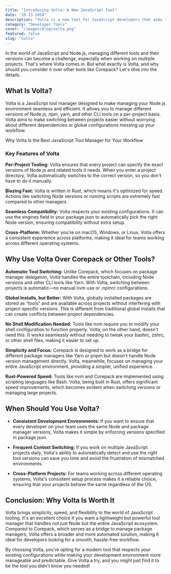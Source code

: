 ```yaml
---
title: "Introducing Volta: A New JavaScript Tool"
date: "10-13-2024"
description: "Volta is a new tool for JavaScript developers that aims to make managing JavaScript projects easier. In this post, we'll take a look at what Volta is, how it works, and how you can get started using it in your own projects."
category: "Developer Tools"
cover: "/images/blog/volta.png"
featured: false
slug: "volta"
---
```



In the world of JavaScript and Node.js, managing different tools and their versions can become a challenge, especially when working on multiple projects. That's where Volta comes in. But what exactly is Volta, and why should you consider it over other tools like Corepack? Let's dive into the details.

## What Is Volta?

Volta is a JavaScript tool manager designed to make managing your Node.js environment seamless and efficient. It allows you to manage different versions of Node.js, npm, yarn, and other CLI tools on a per-project basis. Volta aims to make switching between projects easier without worrying about different dependencies or global configurations messing up your workflow.

Why Volta Is the Best JavaScript Tool Manager for Your Workflow

### Key Features of Volta

**Per-Project Tooling:** Volta ensures that every project can specify the exact versions of Node.js and related tools it needs. When you enter a project directory, Volta automatically switches to the correct version, so you don't have to do it manually.

**Blazing Fast:** Volta is written in Rust, which means it's optimized for speed. Actions like switching Node versions or running scripts are extremely fast compared to other managers.

**Seamless Compatibility:** Volta respects your existing configurations. It can use the engines field in your package.json to automatically pick the right Node version, ensuring compatibility without extra setup.

**Cross-Platform:** Whether you're on macOS, Windows, or Linux, Volta offers a consistent experience across platforms, making it ideal for teams working across different operating systems.

## Why Use Volta Over Corepack or Other Tools?

**Automatic Tool Switching:** Unlike Corepack, which focuses on package manager delegation, Volta handles the entire toolchain, including Node versions and other CLI tools like Yarn. With Volta, switching between projects is automatic—no manual nvm use or .npmrc configurations.

**Global Installs, but Better:** With Volta, globally installed packages are stored as “tools” and are available across projects without interfering with project-specific versions. This is different from traditional global installs that can create conflicts between project dependencies.

**No Shell Modification Needed:** Tools like nvm require you to modify your shell configuration to function properly. Volta, on the other hand, doesn't need this. It works seamlessly without needing to tweak your bashrc, zshrc, or other shell files, making it easier to set up.

**Simplicity and Focus:** Corepack is designed to work as a bridge for different package managers like Yarn or pnpm but doesn't handle Node version management directly. Volta, meanwhile, focuses on managing your entire JavaScript environment, providing a simpler, unified experience.

**Rust-Powered Speed:** Tools like nvm and Corepack are implemented using scripting languages like Bash. Volta, being built in Rust, offers significant speed improvements, which becomes evident when switching versions or managing large projects.

## When Should You Use Volta?

- **Consistent Development Environments:** If you want to ensure that every developer on your team uses the same Node and package manager versions, Volta makes it simple by enforcing versions specified in package.json.

- **Frequent Context Switching:** If you work on multiple JavaScript projects daily, Volta's ability to automatically detect and use the right tool versions can save you time and avoid the frustration of mismatched environments.

- **Cross-Platform Projects:** For teams working across different operating systems, Volta's consistent setup process makes it a reliable choice, ensuring that your projects behave the same regardless of the OS.

## Conclusion: Why Volta Is Worth It

Volta brings simplicity, speed, and flexibility to the world of JavaScript tooling. It's an excellent choice if you want a lightweight but powerful tool manager that handles not just Node but the entire JavaScript ecosystem. Compared to Corepack, which serves as a bridge to manage package managers, Volta offers a broader and more automated solution, making it ideal for developers looking for a smooth, hassle-free workflow.

By choosing Volta, you're opting for a modern tool that respects your existing configurations while making your development environment more manageable and predictable. Give Volta a try, and you might just find it to be the tool you didn't know you needed!
